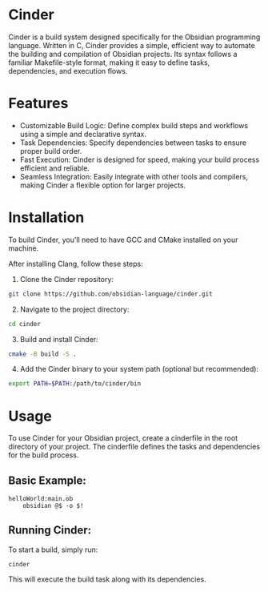 # Cinder

Cinder is a build system designed specifically for the Obsidian programming language. Written in C, Cinder provides a simple, efficient way to automate the building and compilation of Obsidian projects. Its syntax follows a familiar Makefile-style format, making it easy to define tasks, dependencies, and execution flows.

# Features

- Customizable Build Logic: Define complex build steps and workflows using a simple and declarative syntax.
- Task Dependencies: Specify dependencies between tasks to ensure proper build order.
- Fast Execution: Cinder is designed for speed, making your build process efficient and reliable.
- Seamless Integration: Easily integrate with other tools and compilers, making Cinder a flexible option for larger projects.

# Installation

To build Cinder, you'll need to have GCC and CMake installed on your machine. 

After installing Clang, follow these steps:
1. Clone the Cinder repository:
```bash
git clone https://github.com/obsidian-language/cinder.git
```
2. Navigate to the project directory:
```bash
cd cinder
```
3. Build and install Cinder:
```bash
cmake -B build -S .
```
4. Add the Cinder binary to your system path (optional but recommended):
```bash
export PATH=$PATH:/path/to/cinder/bin
```

# Usage
To use Cinder for your Obsidian project, create a cinderfile in the root directory of your project. The cinderfile defines the tasks and dependencies for the build process.

## Basic Example:
```
helloWorld:main.ob
    obsidian @$ -o $!
```

## Running Cinder:

To start a build, simply run:
```
cinder
```
This will execute the build task along with its dependencies.
